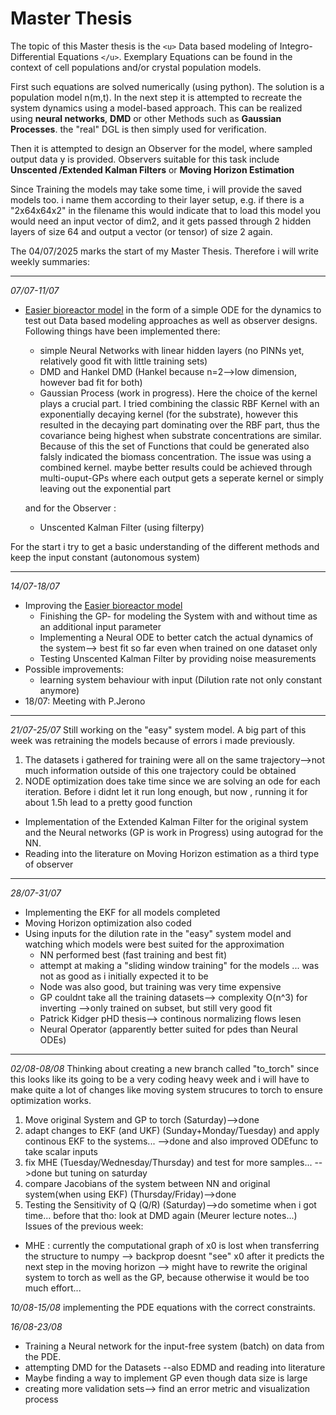 # Master Thesis

The topic of this Master thesis is the `<u>` Data based modeling of Integro-Differential Equations `</u>`. Exemplary Equations can be found in the context of cell populations and/or crystal population models.

First such equations are solved numerically (using python). The solution is a population model n(m,t). In the next step it is attempted to recreate the system dynamics using a model-based approach.
This can be realized using **neural networks**, **DMD** or other Methods such as **Gaussian Processes**. the "real" DGL is then simply used for verification.

Then it is attempted to design an Observer for the model, where sampled output data y is provided. Observers suitable for this task include **Unscented /Extended Kalman Filters** or **Moving Horizon Estimation**

Since Training the models may take some time, i will provide the saved models too. i name them according to their layer setup, e.g.  if there is a "2x64x64x2" in the filename this would indicate that to load this model you would need an input vector of dim2, and it gets passed through 2 hidden layers of size 64 and output a vector (or tensor) of size 2 again.

The 04/07/2025 marks the start of my Master Thesis. Therefore i will write weekly summaries:

---

*07/07-11/07*

- [Easier bioreactor model](https://github.com/therealtoby1/Master/blob/main/Cell_growth_easy_Model.ipynb) in the form of a simple ODE for the dynamics to test out Data based modeling approaches as well as observer designs. Following things have been implemented there:

  - simple Neural Networks with linear hidden layers (no PINNs yet, relatively good fit with little training sets)
  - DMD and Hankel DMD (Hankel because n=2-->low dimension, however bad fit for both)
  - Gaussian Process (work in progress). Here the choice of the kernel plays a crucial part. I tried combining the classic RBF Kernel with an exponentially decaying kernel (for the substrate), however this resulted in the decaying part dominating over the RBF part, thus the covariance being highest when substrate concentrations are similar. Because of this the set of Functions that could be generated also falsly indicated the biomass concentration. The issue was using a combined kernel. maybe better results could be achieved through multi-ouput-GPs where each output gets a seperate kernel or simply leaving out the exponential part

  and for the Observer :

  - Unscented Kalman Filter (using filterpy)

For the start i try to get a basic understanding of the different methods and keep the input constant (autonomous system)

---

*14/07-18/07*

- Improving the [Easier bioreactor model](https://github.com/therealtoby1/Master/blob/main/Cell_growth_easy_Model.ipynb)
  - Finishing the GP- for modeling the System with and without time as an additional input parameter
  - Implementing a Neural ODE to better catch the actual dynamics of the system--> best fit so far even when trained on one dataset only
  - Testing Unscented Kalman Filter by providing noise measurements
- Possible improvements:
  - learning system behaviour with input (Dilution rate not only constant anymore)
- 18/07: Meeting with P.Jerono

---

*21/07-25/07*
Still working on the "easy" system model. A big part of this week was retraining the models because of errors i made previously.

1. The datasets i gathered for training were all on the same trajectory-->not much information outside of this one trajectory could be obtained
2. NODE optimization does take time since we are solving an ode for each iteration. Before i didnt let it run long enough, but now , running it for about 1.5h lead to a pretty good function

- Implementation of the Extended Kalman Filter for the original system and the Neural networks (GP is work in Progress) using autograd for the NN.
- Reading into the literature on Moving Horizon estimation as a third type of observer

---

*28/07-31/07*

- Implementing the EKF for all models completed
- Moving Horizon optimization also coded
- Using inputs for the dilution rate in the "easy" system model and watching which models were best suited for the approximation
  - NN performed best (fast training and best fit)
  - attempt at making a "sliding window training" for the models ... was not as good as i initially expected it to be
  - Node was also good, but training was very time expensive
  - GP couldnt take all the training datasets--> complexity O(n^3) for inverting -->only trained on subset, but still very good fit
  - Patrick Kidger pHD thesis--> continous normalizing flows lesen
  - Neural Operator (apparently better suited for pdes than Neural ODEs)

---

*02/08-08/08*
Thinking about creating a new branch called "to_torch" since this looks like its going to be a very coding heavy week and i will have to make quite a lot of changes like moving system strucures to torch to ensure optimization works.

1. Move original System and GP to torch (Saturday)-->done
2. adapt changes to EKF (and UKF) (Sunday+Monday/Tuesday) and apply continous EKF to the systems... -->done and also improved ODEfunc to take scalar inputs
3. fix MHE (Tuesday/Wednesday/Thursday) and test for more samples...    -->done but tuning on saturday
4. compare Jacobians of the system between NN and original system(when using EKF) (Thursday/Friday)-->done
5. Testing the Sensitivity of Q (Q/R) (Saturday)-->do sometime when i got time... before that tho: look at DMD again (Meurer lecture notes...)
Issues of the previous week:

- MHE : currently the computational graph of x0 is lost when transferring the structure to numpy --> backprop doesnt "see" x0 after it predicts the next step in the moving horizon
  --> might have to rewrite the original system to torch  as well as the GP, because otherwise it would be too much effort...

*10/08-15/08*
implementing the PDE equations with the correct constraints.

*16/08-23/08*

- Training a Neural network for the input-free system (batch) on data from the PDE.
- attempting DMD for the Datasets --also EDMD and reading into literature
- Maybe finding a way to implement GP even though data size is large
- creating more validation sets--> find an error metric and visualization process
